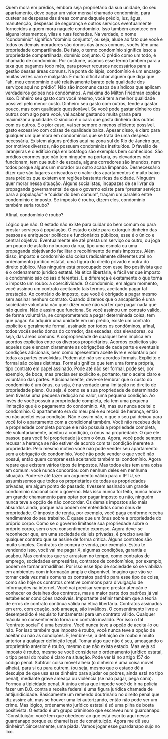 ﻿Quem mora em prédios, embora seja proprietário da sua unidade, do seu apartamento, deve pagar um valor mensal chamado condomínio, para custear as despesas das áreas comuns daquele prédio, luz, água, manutenção, despesas de segurança e outros serviços eventualmente fornecidos a quem mora naquele condomínio. Isso também acontece em alguns loteamentos, vilas e ruas fechadas. 
Na verdade, o nome “condomínio” significa “domínio conjunto”, ou seja, alude ao fato que você e todos os demais moradores são donos das áreas comuns, vocês têm uma propriedade compartilhada. De fato, o termo condomínio significa isso: a propriedade compartilhada, domínio conjunto. O prédio como um todo, é chamado de condomínio. Por costume, usamos esse termo também para a taxa que pagamos todo mês, para prover recursos necessários para a gestão dessas áreas comuns.
Na ponta do lápis, condomínio é um encargo muitas vezes caro e malgasto. É muito difícil achar alguém que diga que “ah, meu condomínio é até relativamente barato pela qualidade dos serviços aqui no prédio”. Não são incomuns casos de síndicos que aplicam verdadeiros golpes nos condôminos.
A máxima do Milton Friedman explica isso. Dinheiro seu gasto com você mesmo, você tem a melhor qualidade possível pelo menor custo. Dinheiro seu gasto com outros, tende a gastar pouco, mas com qualidade questionável. Se você pode gastar dinheiro dos outros com algo para você, vai acabar gastando muita grana para maximizar a qualidade. O síndico é o cara que gasta dinheiro dos outros com os outros. É o pior caso, vai ser sempre o menos eficiente possível, gasto excessivo com coisas de qualidade baixa.
Apesar disso, é claro para qualquer um que mora em condomínios que se trata de uma despesa necessária. 
Existem alguns prédios aqui na zona sul do Rio de Janeiro que, por motivos diversos, não possuem condomínios instituídos. O favelão de laranjeiras e o edifício rajá em botafogo são exemplos bem conhecidos. São prédios enormes que não tem ninguém na portaria, os elevadores não funcionam, tem que subir de escada, alguns corredores são imundos, nem todos porque alguns um morador ou outro acaba limpando. Desnecessário dizer que são lugares arriscados e o valor dos apartamentos é muito baixo para prédios que existem em regiões bastante ricas da cidade. Ninguém quer morar nessa situação.
Alguns socialistas, incapazes de se livrar da propaganda governamental de que o governo existe para “prestar serviços para a população” e “cuidar do bem comum”, traçam um paralelo entre condomínio e imposto. Se imposto é roubo, dizem eles, condomínio também seria roubo?

Afinal, condomínio é roubo?

Lógico que não. O estado não existe para cuidar do bem comum ou para prestar serviços à população. O estado existe para extorquir dinheiro das pessoas e enriquecer políticos e funcionários públicos, esse é o único e central objetivo. Eventualmente ele até presta um serviço ou outro, ou joga um pouco de asfalto no buraco da rua, tipo uma esmola ou uma propaganda objetivando facilitar o recolhimento de mais impostos.
Além disso, imposto e condomínio são coisas radicalmente diferentes até no ordenamento jurídico estatal, uma figura do direito privado e outra do direito público. Mas ninguém está preocupado com esse lixo positivista que é o ordenamento jurídico estatal.
Na ética libertária, é fácil ver que imposto e condomínio são coisas diferentes. E a diferença é exatamente o que torna o imposto um roubo: a coercitividade. O condomínio, em algum momento, você assinou um contrato aceitando tais termos, aceitando pagar tal prestação. Ao contrário do imposto, que você é obrigado a pagar mesmo sem assinar nenhum contrato.
Quando dizemos que o ancapistão é uma sociedade voluntária não quer dizer você não vai ter que pagar nada que não queira. Não é assim que funciona. Se você assinou um contrato válido, de forma voluntária, se comprometendo a pagar determinada coisa, tem que pagar. 
Ao adquirir uma unidade em um prédio, existe um contrato explicito e geralmente formal, assinado por todos os condôminos, afinal, todos vocês serão donos do corredor, das escadas, dos elevadores, ou seja, das áreas comuns. A copropriedade de qualquer bem implica em acordos explícitos entre os diversos proprietários. Acordos explícitos são aqueles que elencam claramente as obrigações de cada parte e eventuais condições adicionais, bem como apresentam aceite livre e voluntário por todas as partes envolvidas. Podem até não ser acordos formais. Explícito e formal são coisas distintas. Formal significa que tem uma forma própria, tipo contrato em papel assinado. Pode até não ser formal, pode ser, por exemplo, de boca, mas precisa ser explícito e, portanto, ter o aceite claro e voluntário das partes.
Adicionalmente, deve-se lembrar que o custo do condomínio é um ônus, ou seja, é na verdade uma limitação no direito de propriedade pleno. 
Ou seja, é como se a sua propriedade de determinado bem tivesse uma pequena redução no valor, uma pequena condição. Ao invés de você possuir a propriedade completa, ela tem uma pequena limitação que é o pagamento do condomínio.
Ah, mas eu nunca aceitei o condomínio. O apartamento era do meu pai e eu recebi de herança, então eu não aceitei essa condição. Não é assim não, o que o seu pai deixou para você foi o apartamento com a condicional também. Você não recebeu dele a propriedade completa porque ele não possuía a propriedade completa, ele voluntariamente, aceitou a condição, o ônus na propriedade. O que ele passou para você foi propriedade já com o ônus. Agora, você pode sempre recusar a herança se não estiver de acordo com tal condição inerente a propriedade.
Pelo mesmo motivo você não pode vender seu apartamento sem a obrigação do condomínio. Você não pode vender o que você não possui, então quem comprar está aceitando também tal condomínio.
Agora repare que existem vários tipos de impostos. Mas todos eles tem uma coisa em comum: você nunca concordou com nenhum deles em nenhuma situação. Pode-se até fazer um argumento válido para o IPTU, se assumíssemos que todos os proprietários de todas as propriedades privadas, em algum ponto do passado, tivessem assinado um grande condomínio nacional com o governo. Mas isso nunca foi feito, nunca houve um grande chamamento para optar por pagar imposto ou não, ninguém nunca teve a opção de não concordar. Os demais impostos são mais absurdos ainda, porque não podem ser entendidos como ônus de propriedade. O imposto de renda, por exemplo, você paga conforme receba rendimentos do seu trabalho. É quase que um ônus sobre a propriedade do próprio corpo. Como se o governo limitasse sua propriedade sobre o próprio corpo, sem o seu consentimento expresso.
Agora deve-se reconhecer que, em uma sociedade de leis privadas, é preciso avaliar qualquer contrato que se assine de forma crítica. Alguns contratos são muito simples. Contratos de compra e venda, por exemplo. Estou te vendendo isso, você vai me pagar X, algumas condições, garantia e acabou. 
Mas contratos que se arrastam no tempo, como contratos de emprego, sociedades empresárias, contratos de condomínios, por exemplo, podem se tornar armadilhas. Por isso esse tipo de sociedade só se viabiliza em ambientes com informação ampla e disponível. Imagino que vão se tornar cada vez mais comuns os contratos padrão para esse tipo de coisa, como são hoje os contratos creative commons para divulgação de informações na internet. Você vai precisar sempre prestar atenção e conhecer os detalhes dos contratos, mas a maior parte dos padrões já vai estabelecer condições razoáveis.
Importante definir também que a teoria de erros de contrato continua válida na ética libertária. Contratos assinados em erro, com coação, sob ameaça, são inválidos. O consentimento livre e desempedido é requisito fundamental para um contrato válido.
Qualquer mácula no consentimento torna um contrato inválido. Por isso o tal “contrato social” é uma besteira. Você nunca teve a opção de aceita-lo ou não.
Por isso também que imposto é roubo, você nunca teve a opção de aceitar ou não as condições. 
E, lembre-se, a definição de roubo é muito anterior a qualquer definição legal. Tomar algo que não é seu, ameaçando o proprietário anterior é roubo, mesmo que não exista estado.
Mas veja só imposto é roubo, mesmo se você considerar o ordenamento jurídico estatal, o tipo penal do roubo é claro na situação. Pode ver lá no artigo 157 do código penal. Subtrair coisa móvel alheia (o dinheiro é uma coisa móvel alheia), para si ou para outrem, (ou seja, mesmo que o estado dê a desculpa de que usa esse dinheiro para ajudar os pobres, ainda está no tipo penal), mediante grave ameaça ou violência (se não pagar, pega cana). Formou a tipicidade penal. A única coisa que impede você de ir na polícia fazer um B.O. contra a receita federal é uma figura jurídica chamada de antijuridicidade. Basicamente um remendo doutrinário no direito penal que diz assim: ah, mas se houver uma lei autorizando, então não pode ser um crime. Mas lógico, ordenamento jurídico estatal é só uma pilha de bosta positivista.
O estado é um grupo criminoso que escreveu num guardanapo: “Constituição: você tem que obedecer ao que está escrito aqui nesse guardanapo porque eu chamei isso de constituição. Agora me dê seu dinheiro”. Sinceramente, uma piada. Vamos jogar esse guardanapo sujo no lixo.





